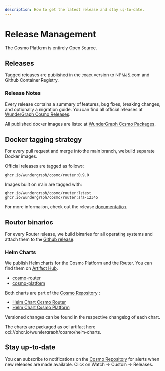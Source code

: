 ```yaml
---
description: How to get the latest release and stay up-to-date.
---
```


# Release Management

The Cosmo Platform is entirely Open Source.

## Releases

Tagged releases are published in the exact version to NPMJS.com and Github Container Registry.

### Release Notes

Every release contains a summary of features, bug fixes, breaking changes, and optionally a migration guide. You can find all official releases at [WunderGraph Cosmo Releases](https://github.com/wundergraph/cosmo/releases).

All published docker images are listed at [WunderGraph Cosmo Packages](https://github.com/orgs/wundergraph/packages?repo\_name=cosmo).

## Docker tagging strategy

For every pull request and merge into the main branch, we build separate Docker images.&#x20;

Official releases are tagged as follows:

```
ghcr.io/wundergraph/cosmo/router:0.9.0
```

Images built on main are tagged with:

```
ghcr.io/wundergraph/cosmo/router:latest
ghcr.io/wundergraph/cosmo/router:sha-12345
```

For more information, check out the release [documentation](https://github.com/wundergraph/cosmo/blob/main/docs/releasing.md).

## Router binaries

For every Router release, we build binaries for all operating systems and attach them to the [Github release](https://github.com/wundergraph/cosmo/releases/tag/router%400.22.1).

### Helm Charts

We publish Helm charts for the Cosmo Platform and the Router. You can find them on [Artifact Hub](https://artifacthub.io/packages/search?org=wundergraph).

* [cosmo-router](https://github.com/wundergraph/cosmo/tree/main/helm/cosmo/charts/router)
* [cosmo-platform](https://artifacthub.io/packages/helm/cosmo-platform/cosmo)

Both charts are part of the [Cosmo Repository](https://github.com/wundergraph/cosmo) :

* [Helm Chart Cosmo Router](https://github.com/wundergraph/cosmo/blob/main/helm/cosmo/charts/router/README.md)&#x20;
* [Helm Chart Cosmo Platform](https://github.com/wundergraph/cosmo/blob/main/helm/cosmo/README.md)

Versioned changes can be found in the respective changelog of each chart.

The charts are packaged as oci artifact here oci://ghcr.io/wundergraph/cosmo/helm-charts.

## Stay up-to-date

You can subscribe to notifications on the [Cosmo Repository](https://github.com/wundergraph/cosmo) for alerts when new releases are made available. Click on Watch -> Custom  -> Releases.&#x20;
